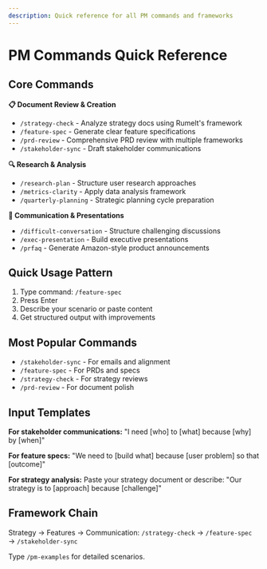 ```yaml
---
description: Quick reference for all PM commands and frameworks
---
```


# PM Commands Quick Reference

## Core Commands

**📋 Document Review & Creation**
- `/strategy-check` - Analyze strategy docs using Rumelt's framework
- `/feature-spec` - Generate clear feature specifications
- `/prd-review` - Comprehensive PRD review with multiple frameworks
- `/stakeholder-sync` - Draft stakeholder communications

**🔍 Research & Analysis**  
- `/research-plan` - Structure user research approaches
- `/metrics-clarity` - Apply data analysis framework
- `/quarterly-planning` - Strategic planning cycle preparation

**💬 Communication & Presentations**
- `/difficult-conversation` - Structure challenging discussions
- `/exec-presentation` - Build executive presentations
- `/prfaq` - Generate Amazon-style product announcements

## Quick Usage Pattern

1. Type command: `/feature-spec`
2. Press Enter
3. Describe your scenario or paste content
4. Get structured output with improvements

## Most Popular Commands

- `/stakeholder-sync` - For emails and alignment
- `/feature-spec` - For PRDs and specs  
- `/strategy-check` - For strategy reviews
- `/prd-review` - For document polish

## Input Templates

**For stakeholder communications:**
"I need [who] to [what] because [why] by [when]"

**For feature specs:**
"We need to [build what] because [user problem] so that [outcome]"

**For strategy analysis:**
Paste your strategy document or describe: "Our strategy is to [approach] because [challenge]"

## Framework Chain

Strategy → Features → Communication:
`/strategy-check` → `/feature-spec` → `/stakeholder-sync`

Type `/pm-examples` for detailed scenarios.